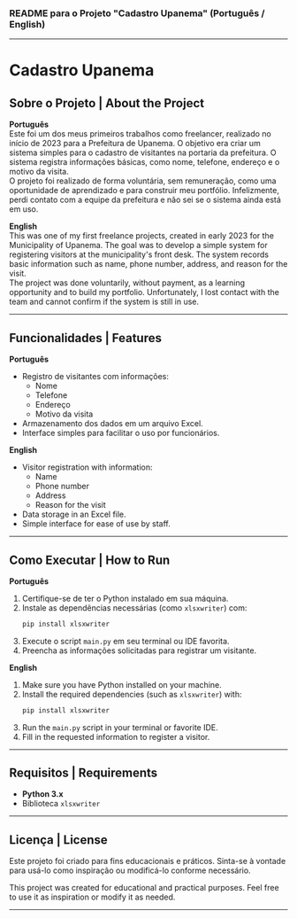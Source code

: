 ### README para o Projeto "Cadastro Upanema" (Português / English)

---

# Cadastro Upanema

## Sobre o Projeto | About the Project

**Português**  
Este foi um dos meus primeiros trabalhos como freelancer, realizado no início de 2023 para a Prefeitura de Upanema. O objetivo era criar um sistema simples para o cadastro de visitantes na portaria da prefeitura. O sistema registra informações básicas, como nome, telefone, endereço e o motivo da visita.  
O projeto foi realizado de forma voluntária, sem remuneração, como uma oportunidade de aprendizado e para construir meu portfólio. Infelizmente, perdi contato com a equipe da prefeitura e não sei se o sistema ainda está em uso.

**English**  
This was one of my first freelance projects, created in early 2023 for the Municipality of Upanema. The goal was to develop a simple system for registering visitors at the municipality's front desk. The system records basic information such as name, phone number, address, and reason for the visit.  
The project was done voluntarily, without payment, as a learning opportunity and to build my portfolio. Unfortunately, I lost contact with the team and cannot confirm if the system is still in use.

---

## Funcionalidades | Features

**Português**  
- Registro de visitantes com informações:  
  - Nome  
  - Telefone  
  - Endereço  
  - Motivo da visita  
- Armazenamento dos dados em um arquivo Excel.  
- Interface simples para facilitar o uso por funcionários.

**English**  
- Visitor registration with information:  
  - Name  
  - Phone number  
  - Address  
  - Reason for the visit  
- Data storage in an Excel file.  
- Simple interface for ease of use by staff.

---

## Como Executar | How to Run

**Português**  
1. Certifique-se de ter o Python instalado em sua máquina.  
2. Instale as dependências necessárias (como `xlsxwriter`) com:  
   ```bash
   pip install xlsxwriter
   ```
3. Execute o script `main.py` em seu terminal ou IDE favorita.  
4. Preencha as informações solicitadas para registrar um visitante.

**English**  
1. Make sure you have Python installed on your machine.  
2. Install the required dependencies (such as `xlsxwriter`) with:  
   ```bash
   pip install xlsxwriter
   ```
3. Run the `main.py` script in your terminal or favorite IDE.  
4. Fill in the requested information to register a visitor.

---

## Requisitos | Requirements

- **Python 3.x**  
- Biblioteca `xlsxwriter`

---

## Licença | License

Este projeto foi criado para fins educacionais e práticos. Sinta-se à vontade para usá-lo como inspiração ou modificá-lo conforme necessário.  

This project was created for educational and practical purposes. Feel free to use it as inspiration or modify it as needed.

---
